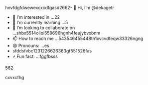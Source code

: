 hnvfdgfdwewexcxcdfgasd2662- 👋 Hi, I’m @dekagetr
- 👀 I’m interested in ...22
- 🌱 I’m currently learning ...5
- 💞️ I’m looking to collaborate on ...shbx5514olioi559696hgnh4feujybvxbnm
- 📫 How to reach me ...543546455448th1xvcvdfeqw33326ngng
- 😄 Pronouns: ...es
- sfddsfvbc1231226626363gf551526fas
- ⚡ Fun fact: ...fggfbsss
<!---ads2dfgvcbdsf
dekagetr/dekagetr is a ✨ special ✨ repositor456y becaus456 its `README.md` (this file) appears on your GitHub profildgfe.696ccx
You can click the Preview link to take a look at your changes.vhxcvxcv
--->562
cxvxcfhg
